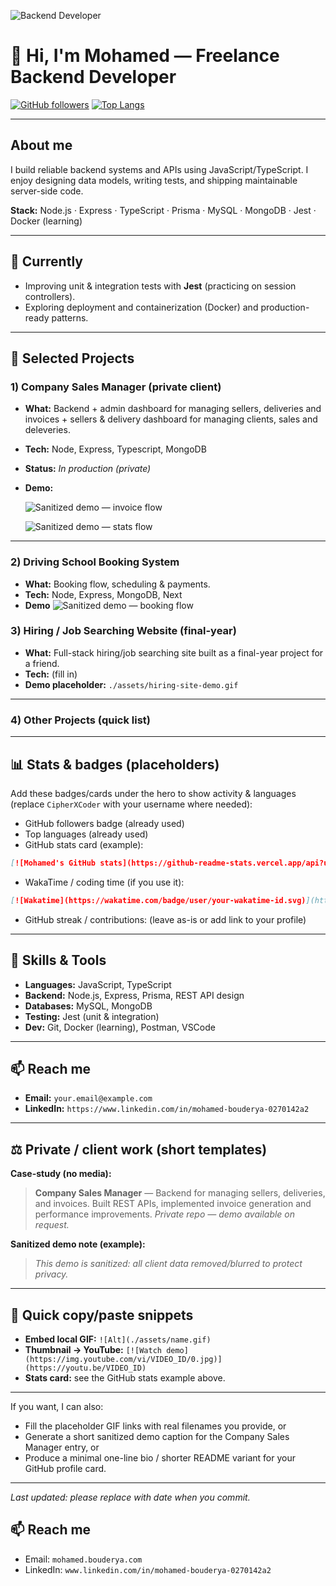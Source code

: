 ![Backend Developer](https://github.com/CipherXCoder/CipherXCoder/blob/main/assets/Banner.png)

# 👋 Hi, I'm Mohamed — Freelance Backend Developer

[![GitHub followers](https://img.shields.io/github/followers/CipherXCoder?label=follow\&style=social)](https://github.com/CipherXCoder)
[![Top Langs](https://github-readme-stats.vercel.app/api/top-langs/?username=CipherXCoder\&layout=compact)](https://github.com/CipherXCoder)

---

## About me

I build reliable backend systems and APIs using JavaScript/TypeScript.
I enjoy designing data models, writing tests, and shipping maintainable server-side code.

**Stack:** Node.js · Express · TypeScript · Prisma · MySQL · MongoDB · Jest · Docker (learning)

---

## 🔭 Currently

* Improving unit & integration tests with **Jest** (practicing on session controllers).
* Exploring deployment and containerization (Docker) and production-ready patterns.

---

## 🚀 Selected Projects

### 1) Company Sales Manager (private client)

* **What:** Backend + admin dashboard for managing sellers, deliveries and invoices + sellers & delivery dashboard for managing clients, sales and deleveries.

* **Tech:** Node, Express, Typescript, MongoDB

* **Status:** *In production (private)*

* **Demo:**

  ![Sanitized demo — invoice flow](https://github.com/CipherXCoder/CipherXCoder/blob/main/assets/Invoice%20Flow.gif)

  ![Sanitized demo — stats flow](https://github.com/CipherXCoder/CipherXCoder/blob/main/assets/Stats%20Flow.gif)

---

### 2) Driving School Booking System

* **What:** Booking flow, scheduling & payments.
* **Tech:** Node, Express, MongoDB, Next
* **Demo**
  ![Sanitized demo — booking flow](https)

### 3) Hiring / Job Searching Website (final-year)

* **What:** Full-stack hiring/job searching site built as a final-year project for a friend.
* **Tech:** (fill in)
* **Demo placeholder:** `./assets/hiring-site-demo.gif`

---

### 4) Other Projects (quick list)



---

## 📊 Stats & badges (placeholders)

Add these badges/cards under the hero to show activity & languages (replace `CipherXCoder` with your username where needed):

* GitHub followers badge (already used)
* Top languages (already used)
* GitHub stats card (example):

```md
[![Mohamed's GitHub stats](https://github-readme-stats.vercel.app/api?username=CipherXCoder&show_icons=true&theme=default)](https://github.com/CipherXCoder)
```

* WakaTime / coding time (if you use it):

```md
[![Wakatime](https://wakatime.com/badge/user/your-wakatime-id.svg)](https://wakatime.com/@your-wakatime-id)
```

* GitHub streak / contributions: (leave as-is or add link to your profile)

---

## 🧰 Skills & Tools

* **Languages:** JavaScript, TypeScript
* **Backend:** Node.js, Express, Prisma, REST API design
* **Databases:** MySQL, MongoDB
* **Testing:** Jest (unit & integration)
* **Dev:** Git, Docker (learning), Postman, VSCode

---

## 📫 Reach me

* **Email:** `your.email@example.com`  <!-- replace — current value in your README looks like a domain only -->
* **LinkedIn:** `https://www.linkedin.com/in/mohamed-bouderya-0270142a2`  <!-- replace if needed -->

---

## ⚖️ Private / client work (short templates)

**Case-study (no media):**

> **Company Sales Manager** — Backend for managing sellers, deliveries, and invoices. Built REST APIs, implemented invoice generation and performance improvements. *Private repo — demo available on request.*

**Sanitized demo note (example):**

> *This demo is sanitized: all client data removed/blurred to protect privacy.*

---

## 🔧 Quick copy/paste snippets

* **Embed local GIF:** `![Alt](./assets/name.gif)`
* **Thumbnail → YouTube:** `[![Watch demo](https://img.youtube.com/vi/VIDEO_ID/0.jpg)](https://youtu.be/VIDEO_ID)`
* **Stats card:** see the GitHub stats example above.

---

If you want, I can also:

* Fill the placeholder GIF links with real filenames you provide, or
* Generate a short sanitized demo caption for the Company Sales Manager entry, or
* Produce a minimal one-line bio / shorter README variant for your GitHub profile card.

---

*Last updated: please replace with date when you commit.*


## 📫 Reach me
- Email: `mohamed.bouderya.com`  
- LinkedIn: `www.linkedin.com/in/mohamed-bouderya-0270142a2`  
